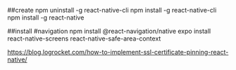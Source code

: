 
##create
npm uninstall -g react-native-cli
npm install -g react-native-cli
npm install -g react-native



##install
#navigation
npm install @react-navigation/native
expo install react-native-screens react-native-safe-area-context


https://blog.logrocket.com/how-to-implement-ssl-certificate-pinning-react-native/



